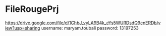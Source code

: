 # FileRougePrj
https://drive.google.com/file/d/1ChbJ_vyLA9B4k_eYs5WURDsdQ9cnERDb/view?usp=sharing
username: maryam.toubali
password: 13197253
